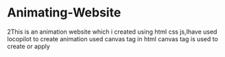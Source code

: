 # Animating-Website
2This is an animation website which i created using html css js,Ihave used locopilot to create animation used canvas tag in html 
canvas tag is used to create or apply 
